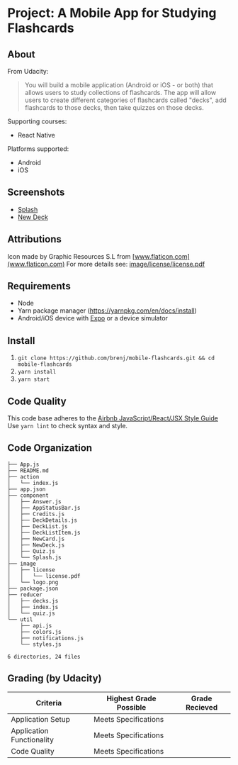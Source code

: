 Project: A Mobile App for Studying Flashcards
=============================================

About
-----
From Udacity:
> You will build a mobile application (Android or iOS - or both) that allows
users to study collections of flashcards. The app will allow users to create
different categories of flashcards called "decks", add flashcards to those
decks, then take quizzes on those decks.

Supporting courses:
  * React Native

Platforms supported:
  * Android
  * iOS

Screenshots
-----------

* [Splash](image/screenshot/splash.png)
* [New Deck](image/screenshot/new-deck.png)

Attributions
------------
Icon made by Graphic Resources S.L from [www.flaticon.com](www.flaticon.com)
For more details see: [image/license/license.pdf](image/license/license.pdf)

Requirements
------------
* Node
* Yarn package manager (https://yarnpkg.com/en/docs/install)
* Android/iOS device with [Expo](https://expo.io/tools#client) or a device simulator

Install
-------
1. `git clone https://github.com/brenj/mobile-flashcards.git && cd mobile-flashcards`
2. `yarn install`
3. `yarn start`

Code Quality
------------
This code base adheres to the [Airbnb JavaScript/React/JSX Style Guide](https://github.com/airbnb/javascript)  
Use `yarn lint` to check syntax and style.

Code Organization
-----------------

```console
├── App.js
├── README.md
├── action
│   └── index.js
├── app.json
├── component
│   ├── Answer.js
│   ├── AppStatusBar.js
│   ├── Credits.js
│   ├── DeckDetails.js
│   ├── DeckList.js
│   ├── DeckListItem.js
│   ├── NewCard.js
│   ├── NewDeck.js
│   ├── Quiz.js
│   └── Splash.js
├── image
│   ├── license
│   │   └── license.pdf
│   └── logo.png
├── package.json
├── reducer
│   ├── decks.js
│   ├── index.js
│   └── quiz.js
└── util
    ├── api.js
    ├── colors.js
    ├── notifications.js
    └── styles.js

6 directories, 24 files
```

Grading (by Udacity)
--------------------

Criteria                  |Highest Grade Possible  |Grade Recieved
--------------------------|------------------------|--------------
Application Setup         |Meets Specifications    |
Application Functionality |Meets Specifications    |
Code Quality              |Meets Specifications    |
